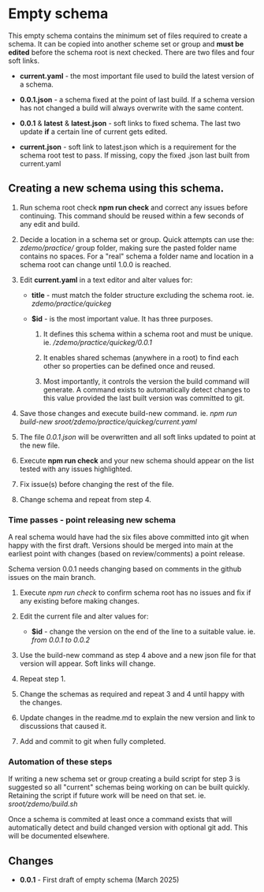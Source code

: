 # Empty schema

This empty schema contains the minimum set of files required
to create a schema. It can be copied into another scheme set
or group and **must be edited** before the schema root
is next checked. There are two files and four soft links.

* **current.yaml** - the most important file used to build
  the latest version of a schema. 

* **0.0.1.json** - a schema fixed at the point of last
  build. If a schema version has not changed a build will
  always overwrite with the same content.

* **0.0.1** & **latest** & **latest.json** - soft links to
  fixed schema. The last two update **if** a certain
  line of current gets edited.

* **current.json** - soft link to latest.json which is a
  requirement for the schema root test to pass. If missing, 
  copy the fixed .json last built from current.yaml


## Creating a new schema using this schema.

1. Run schema root check **npm run check** and correct
   any issues before continuing. This command should be reused
   within a few seconds of any edit and build.

2. Decide a location in a schema set or group. Quick attempts
can use the: *zdemo/practice/* group folder, making sure the
pasted folder name contains no spaces. For a "real" schema
a folder name and location in a schema root can change
until 1.0.0 is reached.

3. Edit **current.yaml** in a text editor and alter values for:

   * **title** - must match the folder structure excluding
     the schema root. ie. *zdemo/practice/quickeg*
    
   * **$id** - is the most important value. It has three purposes.

      1. It defines this schema within a schema root
         and must be unique. ie. */zdemo/practice/quickeg/0.0.1*
      
      2. It enables shared schemas (anywhere in a root) to find
         each other so properties can be defined once and reused.

      3. Most importantly, it controls the version the
         build command will generate. A command exists to
         automatically detect changes to this value provided
         the last built version was committed to git.

4. Save those changes and execute build-new command. ie. *npm
   run build-new sroot/zdemo/practice/quickeg/current.yaml*

5. The file *0.0.1.json* will be overwritten and all
   soft links updated to point at the new file.

6. Execute **npm run check** and your new schema should
   appear on the list tested with any issues highlighted.

7. Fix issue(s) before changing the rest of the file.

8. Change schema and repeat from step 4.

### Time passes - point releasing new schema

A real schema would have had the six files above committed
into git when happy with the first draft. Versions should
be merged into main at the earliest point with changes (based
on review/comments) a point release.

Schema version 0.0.1 needs changing based on comments in
the github issues on the main branch.

1. Execute *npm run check* to confirm schema root has no issues
   and fix if any existing before making changes.

2. Edit the current file and alter values for:

    * **$id** - change the version on the end of the line
                to a suitable value. ie. *from 0.0.1 to 0.0.2*

3. Use the build-new command as step 4 above and a new json
   file for that version will appear. Soft links will change.

4. Repeat step 1.

6. Change the schemas as required and repeat 3 and 4 until
   happy with the changes.

5. Update changes in the readme.md to explain the new version
   and link to discussions that caused it.

6. Add and commit to git when fully completed.

### Automation of these steps

If writing a new schema set or group creating a build
script for step 3 is suggested so all "current" schemas
being working on can be built quickly. Retaining 
the script if future work will be need on
that set. ie. *sroot/zdemo/build.sh*

Once a schema is commited at least once a command exists
that will automatically detect and build changed version
with optional git add. This will be documented elsewhere.

## Changes

* **0.0.1** - First draft of empty schema (March 2025)
